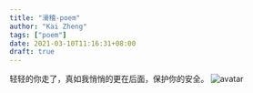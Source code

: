 ```yaml
---
title: "滑稽-poem"
author: "Kai Zheng"
tags: ["poem"]
date: 2021-03-10T11:16:31+08:00
draft: true
---
```



轻轻的你走了，真如我悄悄的更在后面，保护你的安全。
![avatar](https://gimg2.baidu.com/image_search/src=http%3A%2F%2F5b0988e595225.cdn.sohucs.com%2Fimages%2F20180905%2Fa5ef114ce38247b1ad401b16c7fb0001.jpeg&refer=http%3A%2F%2F5b0988e595225.cdn.sohucs.com&app=2002&size=f9999,10000&q=a80&n=0&g=0n&fmt=jpeg?sec=1617962740&t=fd2ac5cf23aca07fcf659b4c860ed065)



```diff

```
